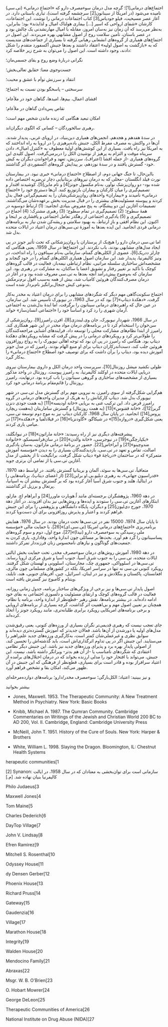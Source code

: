  اجتماع‌‌های درمانی[1]؛ گرچه مدل درمان سوءمصرف دارو که «اجتماع درمانی» (تی.سی) نامیده می‌شود (در امریکا از سینانون[2] سرچشمه گرفته است)، تباری باستانی دارد. در آغاز عصر مسیحیت، فیلو جودیاس[3] کتاب اجتماعات درمانی را نوشت. این اجتماعات، کارشان «شفای ارواحی كه اسیر [...] بیماری هولناک امیال و لذايذند» بود؛ بنابراین، به‌نظر می‌رسد که آن زمان نيز به‌سان امروز، مقابله با امیال مهارنشدنی یک چالش بود و در عصر باستان، تأمین سلامت روح از اصول مشابهی بهره می‌بردند. این اصول در اجتماع‌های همیاری از گروه‌های انشعابی رهبانی گرفته تا بسیاری از جماعت‌های متدیست که به «بازگشت به اصول اولیه» اعتقاد داشتند و بعدها جنبش آکسفورد متقدم را شکل دادند، وجود داشته است‌. این اصول را می‌توان به شرح زیر خلاصه کرد:

نگرانی دربارۀ وضع روح و بقای جسمی‌مان؛

جست‌وجوی معنا: حقایق تعالی‌بخش؛

انتقاد و سرزنش توأم با عشق و محبت؛

سرسختی – پاسخگو بودن نسبت به اجتماع؛

افشای اعمال، بیم‌ها، امیدها، گناهان خود در ملأعام؛

تقاص پس‌دادن گناهان در ملأعام؛

امکان تبعید هنگامی که زنده ماندن شخص مهم است؛

رهبری سالخوردگان – کسانی که الگوی دیگران‌اند.

در سدۀ هفدهم و هجدهم، انجمن‌های همیاری دین‌بنیاد، در اروپای غربی، پدیدار شدند. آن‌ها در واکنش به مصرف مفرط الکل، جنبش باده‌پرهیزی را در اروپا به راه انداختند که به امریکا نیز راه یافت. بسیاری از این کوشش‌های اولیۀ معطوف به «کنترل امیال»، دادن سرپناه موقت و التزام به پرهیز از نوشیدن الکل را دربرمی‌گرفت. اصول کلیدی این گروه‌های همیاری -از جمله افشا (اعتراف)، سرزنش، تعهد و فراخواندن دیگران به کیش خود- گسترش یافتند و در سدۀ نوزدهم، بر پیدایش گروه‌های آکسفوردی اثر گذاشتند.

 بااین‌حال، تا جنگ جهانی دوم، از اصطلاح «اجتماع درمانی» خبری نبود. در بیمارستان نورث فیلد انگلستان -محلی که به درمان نیروهای بریتانیایی دچار تن‌ضربه اختصاص داده شده بود- دو روان‌پزشک نوآور، به‌نام مکسول جونز[4] و تام ماین[5]، کوشیدند اقتدار و تصمیم‌گیری را میان کارکنان و بیماران بازتوزیع کنند. آن‌ها دسترنج خود را «اجتماع درمانی» نامیدند و «بیماران» واحدهای روان‌پزشکی‌شان را به تصمیم‌گیرانی فعال بدل کردند و پیوسته مسئولیت‌های بیشتری را در قبال مدیریت بخش برعهده‌شان می‌گذاشتند. تصمیمات آغازین این دو پیشگام، به پنج مفروض بنیادی انجامید: (1) ارتباط دوسویه در همۀ سطوح؛ (2) تصمیم‌گیری در تمام سطوح؛ (3) رهبری مشترک؛ (4) اجماع در تصمیم‌گیری و (5) یادگیری اجتماعی از رهگذر تعامل اجتماعی و پافشاری بر اینجا و اکنون. این نظام افقی و بازِ ارتباط، به بهبود سلامتی و ریشه‌کن شدن نیاز به برنامه‌های درمانی فردی انجامید. این ایده بعدها به آموزۀ تی.سی‌های درمان اعتیاد در ایالات متحده بدل شد.

اما تی.سی درمان دارو را هیچ‌یک از پرستاران یا روان‌پزشکانی که تحت تأثیر جونز در پی ایجاد مدل‌های مشابهی بودند، باب نکردند. این اجتماع‌ها در سال 1959، یعنی هنگامی که چارلز ددریک[6]، عضوی از الکلی‌های گمنام، سازمانی به‌نام سینافون را راه انداخت، در ونیز کالیفرنیا، پدیدار شد. این سازمان اصول همیاری الکلی‌های گمنام را در خود گنجاند و مشخصه‌اش ساختاری سلسله مراتبی، نظام ارتباطی نیمه‌باز، فعالیت در قالب گروه‌های کوچک با تأکید بر تغییر رفتار و تشویق اعضا یا ساکنان، به مشارکت در رهبری بود. این سازمان که به‌وضوح پیش‌درآمد آنچه بعدها به تی.سی معروف شده بود و در آغاز در درمان مصرف‌کنندگان هروئین کامیاب شد، بیش از همه به‌سبب افول نرم‌نرمکش به‌نوعی کیش جنجال‌برانگیز نام‌بردار شده است.

 اجتماع سکونت‌گاهی مهم دیگر که شگردهای مشابهی را برای درمان اعتیاد به مخدر به‌کار گرفت، «دهکدۀ دیتاپ»[7] بود که در سال 1963، در نیویورک تأسیس شد. این سازمان، در عین حال که راهبردهای درمانی سینانون را برگرفت، اما ایدۀ بدل‌شدن به اجتماعی آرمان شهری را رد کرد و اساساً خود را «اجتماعی انسان‌ساز» خواند. 

در سال 1966، شهردار نیویورک، جان وی.لیندزی[8]، افرن رامیرز[9]، روان‌پزشکی از سن‌خوان را استخدام کرد تا در برنامه‌های درمان مواد مخدر در این شهر همکاری کند. رامیرز از ابتدا نظام‌های مشارکت محلی را توسعه داد، فرایندهای آشنایی مراجعه‌کنندگان را طولانی‌تر کرد و رویکردهای درمانی‌ را در پیش گرفت که مشابه رویکردهای دهکدۀ دیتاپ بود. هنگامی که رامیرز در پی آن بود که توجه اهالی نیویورک را به رواج روزافزون هروئین جلب کند، دست‌اندرکاران دیتاپ برای او منبع الهام بودند. رامیرز که در مدل جونز آموزش دیده بود، دیتاپ را برآن داشت که برای توصیف خود اصطلاح «اجتماع درمانی» را به‌کار گیرد.

 طولی نکشید میشل روزنتال[10]، سرپرست واحد درمان الکل و داروی بیمارستان نیروی دریایی ایالات متحده در اوکلند کالیفرنیا، به رامیرز پیوست. روزنتال در واحد مذکور بسیاری از مشخصه‌های ساختاری و گروهی سینانون را باب کرده بود. درنهایت، رامیرز روزنتال را قائم‌مقام برنامۀ درمانی خود کرد. 

هم‌گرایی شکل‌گرفته از سوی رامیرز، به نیرویی مهم برای گسترش مدل تی.سی در شهر نیویورک بدل شد. دیتاپ کارکنانش را به هریک از مدیران واحدهای درمانی در گروه رامیرز قرض داد. این ترکیب غنی به برپایی «خانة اودیسه»[11] (به همت جودی دنزن گربر[12])، «خانة ققنوس»[13] (به همت روزنتال) و گسترش ساماریتان (به‌همت ریچارد پروس[14]) انجامید. در پایان سال 1968، کارکنان دیتاپ نیز به موج دوم توسعة تی.سی، یعنی شکل‌گیری «دروازه[15]» در شیکاگو، «گاودنزیا»[16] در فیلادلفیا و «دهکده»[17] در میامی یاری کردند.

 پیشرفته‌های دیگری نیز از راه رسیدند: «خانة ماراتون»[18] در نیوانگلند، «یکپارچگی»[19] در نیوجرسی، «خانة والدن»[20] در سان‌فرانسیسکو، «خانوادة مندوچینو»[21] و آبراخاس[22]. حضور در برنامۀ درمانی ماراتون، به‌سان یادگیری اصالت، تقاص و تعهد در تی.سی، بازدیدکنندگان بسیاری را به دیدن «مؤسسة آموزش متمرکز» که در ساختمان «دریاچۀ قو» دیتاپ شکل گرفت، برانگیخت تا از بخشی از مدل آغازین تی.سی یا از تمامی آن برتری جوید. 

متعاقباً، تی.سی‌ها به سوئد، آلمان و بریتانیا گسترش یافتند. در اواسط دهة 1970، «فدراسیون جهانی»، به رهبری دبلیو.بی.او براین[23] (از اعضای دیتاپ)، برنامه‌هایی را در ایتالیا، هلند و جنوب شرق آسیا آغاز کرده بود که بر گسترش بیشتر آن به اسپانیا، پرتغال و برزیل اثر گذاشتند.

 در دهة 1960، پژوهشگران برجسته‌ای مانند اُ.هوبارت ماورر[24] و آبراهام اچ. مازلو، ابتکارهای آغازین تی.سی را ستودند و ایده‌ها و روش‌هایی نیز بدان افزودند. در آغاز دهة 1970، جورج دی‌لیون[25] و دیگران، پایگاه دانشگاهی و پژوهشی را برای این جنبش فراهم کردند و اعتبار و پذیرش روزافزونی برای آن دست‌وپا کردند. 

تا پایان سال 1974، 15000 نفر در تی.سی‌ها تحت درمان بودند. در سال 1976، همایش برنامه‌ریزی «اجتماع‌های درمانی امریکا (تی.سی.ای)»[26]، با حمایت مالی «مؤسسة ملی رسیدگی به سوءمصرف دارو (نیدا)»[27]، موج اول، دوم و سوم گروه‌های پساسینانون را گرد هم آورد. بحث‌ها بر مسائلی چون اندازۀ واحد، وفاداری، یاری کردن به جمعیت‌های گوناگون و نیازهای نامحسوس زنان فرزنددار تمرکز داشتند.

 در دهة 1980، آموزش روش‌های درمان سوءمصرف مخدر، تحت حمایت بخش ایالتی ایالات متحده، تی.سی را به جنوب شرق آسیا، جنوب آسیا و شرق مرکزی اروپا رساند. تی.سی‌ها در اسلوواکی، جمهوری چک، مجارستان، اسلوونی و لهستان شکل گرفتند. رویکرد کنونی تی.سی نه تنها در سراسر امریکا، بلکه در کشورهای مسلمانی چون مالزی، افغانستان، پاکستان و بنگلادش و نیز در لبنان، اسرائیل، چین، آفریقای جنوبی، هند، تایلند، ویتنام و کامبوج نیز گسترش یافته است.

اصول پایدار تی.سی‌ها و نیز برخی از ویژگی‌های ساختار برنامه، جدول زمانی روزانه، فعالیت در قالب گروه‌های کوچک و ارتقای مسئولیت و دلسوزی اجتماعی به بقای خود ادامه داده‌اند. در بیشتر برنامه‌ها، نقش رهبر -قطع‌نظر از اندازة واحد، برنامه یا نظام- همچنان بر تعیین اصول مهم و بی‌اهمیت اثر گذاشت، گرچه بسیاری از برنامه‌های اروپایی و برخی برنامه‌های امریکایی رویکرد برابری طلبانه‌تری، مانند رویکرد جونز را اتخاذ کرده‌اند.

جای تعجب نیست که رهبری قدیمی‌تر نگران بسیاری از ورزه‌های کنونی، یعنی رقیق‌شدن مدل‌های اولیه یا دورشدن از آن‌ها باشد. فعالان جدیدتر که آموزش گسترده‌تری دیده‌اند و سوابق نظری و غیرعملی‌شان کمتر است، به‌کارگیری ورزه‌های جدید علم‌‌راهبر را می‌ستایند. این جنبش اگر در پی تداوم اثرگذاری‌اش است، باید گذشته‌اش را تحسین کند، از اصولی پایدار بهره برد و پذیرای ورزه‌های جدید نیز باشد. این جنبش دیگر نظامی اعتقادی که شگردهای نامناسب یا -از آن هم بدتر- ویرانگر داشته باشد، نیست. این جنبش، می‌تواند با افتخار خود را مدلی ارزنده بخواند که در درمان اختلال‌های برآمده از اعتیاد سرافراز بوده و قادر است برای بسیاری، قطع‌نظر از فرهنگی که این جنبش در آن ظهور می‌کند، امکان بقا و تشخص فراهم آورد.

و نیز ببینید: اعتیاد؛ الکل‌بارگی؛ سوءمصرف مخدر/دارو؛ برنامه‌های دوازده‌مرحله‌ای

  


بیشتر بخوانید

  


- Jones, Maxwell. 1953. The Therapeutic Community: A New Treatment Method in Psychiatry. New York: Basic Books

- Knibb, Michael A. 1987. The Qumran Community. Cambridge Commentaries on Writings of the Jewish and Christian World 200 BC to AD 200, Vol. II. Cambridge, England: Cambridge University Press

- McNeill, John T. 1951. History of the Cure of Souls. New York: Harper & Brothers

- White, William L. 1998. Slaying the Dragon. Bloomington, IL: Chestnut Health Systems

  


herapeutic communities[1

[2] Synanon: سازمانی است برای توان‌بخشی به معتادان که در سال 1958، در ایالت کالیفرنیا بنیان نهاده شد. [م.] 

Philo Judaeus[3

Maxwell Jones[4

Tom Maine[5 

Charles Dederich[6

DayTop Village[7

John V. Lindsay[8

Efren Ramirez[9

Mitchell S. Rosenthal[10 

Odyssey House[11

 dy Densen Gerber[12 

Phoenix House[13

Richard Pruss[14 

Gateway[15

Gaudenzia[16

Village[17

Marathon House[18

Integrity[19

Walden House[20

Mendocino Family[21

Abraxas[22 

Msgr. W. B. O’Brien[23

O. Hobart Mowrer[24

George DeLeon[25 

Therapeutic Communities of America[26

National Institute on Drug Abuse (NIDA)[27 

  


 

  


 

 
